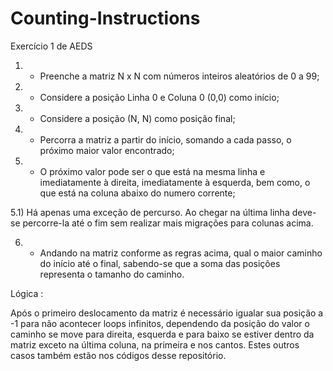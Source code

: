 # Counting-Instructions
Exercício 1 de AEDS

1) - Preenche a matriz N x N com números inteiros aleatórios de 0 a 99;

2) - Considere a posição Linha 0 e Coluna 0 (0,0) como início;

3) - Considere a posição (N, N) como posição final;

4) - Percorra a matriz a partir do início, somando a cada passo, o próximo maior valor encontrado;

5) - O próximo valor pode ser o que está na mesma linha e imediatamente à direita, imediatamente à esquerda, bem como, o que está na coluna abaixo do numero corrente;

5.1) Há apenas uma exceção de percurso. Ao chegar na última linha deve-se percorre-la até o fim sem realizar mais migrações para colunas acima. 

6) - Andando na matriz conforme as regras acima, qual o maior caminho do início até o final, sabendo-se que a soma das posições representa o tamanho do caminho.

Lógica :

Após o primeiro deslocamento da matriz é necessário igualar sua posição a -1 para não acontecer loops infinitos, dependendo da posição do valor o caminho se move para direita, esquerda e para baixo se estiver dentro da matriz exceto na última coluna, na primeira e nos cantos. Estes outros casos também estão nos códigos desse repositório.
